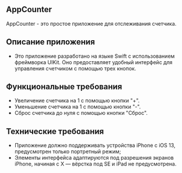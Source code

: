 ## **AppCounter**

AppCounter - это простое приложение для отслеживания счетчика.

## **Описание приложения**

- Это приложение разработано на языке Swift с использованием фреймворка UIKit. Оно предоставляет удобный интерфейс для управления счетчиком с помощью трех кнопок.

## **Функциональные требования**

- Увеличение счетчика на 1 с помощью кнопки "+".
- Уменьшение счетчика на 1 с помощью кнопки "-".
- Сброс счетчика до нуля с помощью кнопки "Сброс".

## **Технические требования**

- Приложение должно поддерживать устройства iPhone с iOS 13, предусмотрен только портретный режим;
- Элементы интерфейса адаптируются под разрешения экранов iPhone, начиная с X — вёрстка под SE и iPad не предусмотрена.
